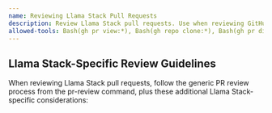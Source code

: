 ```yaml
---
name: Reviewing Llama Stack Pull Requests
description: Review Llama Stack pull requests. Use when reviewing GitHub pull requests for the llamastack/llama-stack repository.
allowed-tools: Bash(gh pr view:*), Bash(gh repo clone:*), Bash(gh pr diff:*), Bash(git -C:*)
---
```


## Llama Stack-Specific Review Guidelines

When reviewing Llama Stack pull requests, follow the generic PR review process from the pr-review command, plus these additional Llama Stack-specific considerations:

<!-- TODO: Add Llama Stack-specific review guidelines here, such as:
- Architecture patterns specific to Llama Stack
- API design conventions
- Testing requirements
- Documentation standards
- Performance considerations
- Integration points to watch for
- Common pitfalls or anti-patterns in the Llama Stack codebase
-->
